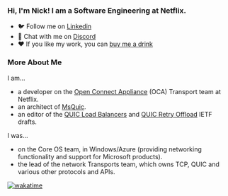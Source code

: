 ### Hi, I'm Nick! I am a Software Engineering at Netflix.

- ️🐦 Follow me on [Linkedin](https://www.linkedin.com/in/nicholas-banks-a3977520/)
- 🙊 Chat with me on [Discord](https://discord.gg/YGAtCwTSsc)
- ❤️ If you like my work, you can [buy me a drink](http://buymeacoff.ee/nickbanks)

### More About Me

I am...

- a developer on the [Open Connect Appliance](https://openconnect.netflix.com/en/appliances/) (OCA) Transport team at Netflix.
- an architect of [MsQuic](https://github.com/microsoft/msquic/).
- an editor of the [QUIC Load Balancers](https://datatracker.ietf.org/doc/html/draft-ietf-quic-load-balancers) and [QUIC Retry Offload](https://datatracker.ietf.org/doc/html/draft-ietf-quic-retry-offload) IETF drafts.

I was...

- on the Core OS team, in Windows/Azure (providing networking functionality and support for Microsoft products).
- the lead of the network Transports team, which owns TCP, QUIC and various other protocols and APIs.

[![wakatime](https://wakatime.com/badge/user/49bec520-92d9-4fb7-9d73-e41af8d9e014.svg)](https://wakatime.com/@49bec520-92d9-4fb7-9d73-e41af8d9e014)
